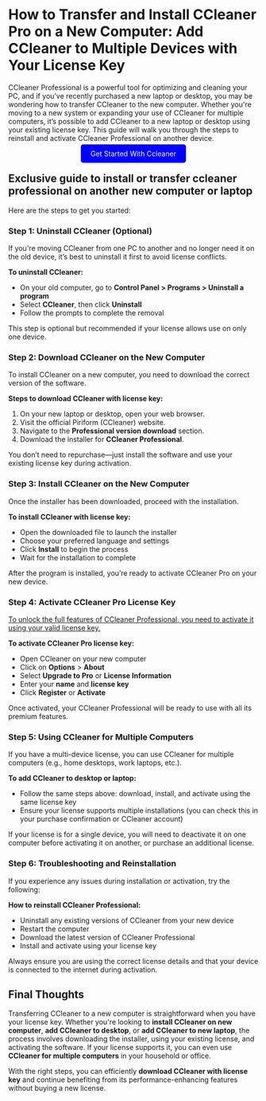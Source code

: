 # How to Transfer and Install CCleaner Pro on a New Computer: Add CCleaner to Multiple Devices with Your License Key

CCleaner Professional is a powerful tool for optimizing and cleaning your PC, and if you’ve recently purchased a new laptop or desktop, you may be wondering how to transfer CCleaner to the new computer. Whether you're moving to a new system or expanding your use of CCleaner for multiple computers, it’s possible to add CCleaner to a new laptop or desktop using your existing license key. This guide will walk you through the steps to reinstall and activate CCleaner Professional on another device.

<center><a href="https://mylicensepage.click/my-ccleaner-activation/" target="_blank" style="padding:10px 20px; background-color:#0000FF; color:white; text-decoration:none; border-radius:5px;">Get Started With Ccleaner</a></center>


## Exclusive guide to install or transfer ccleaner professional on another new computer or laptop

Here are the steps to get you started:

### Step 1: Uninstall CCleaner (Optional)

If you're moving CCleaner from one PC to another and no longer need it on the old device, it’s best to uninstall it first to avoid license conflicts.

**To uninstall CCleaner:**

- On your old computer, go to **Control Panel > Programs > Uninstall a program**
- Select **CCleaner**, then click **Uninstall**
- Follow the prompts to complete the removal

This step is optional but recommended if your license allows use on only one device.



### Step 2: Download CCleaner on the New Computer

To install CCleaner on a new computer, you need to download the correct version of the software.

**Steps to download CCleaner with license key:**

1. On your new laptop or desktop, open your web browser.
2. Visit the official Piriform (CCleaner) website.
3. Navigate to the **Professional version download** section.
4. Download the installer for **CCleaner Professional**.

You don’t need to repurchase—just install the software and use your existing license key during activation.



### Step 3: Install CCleaner on the New Computer

Once the installer has been downloaded, proceed with the installation.

**To install CCleaner with license key:**

- Open the downloaded file to launch the installer
- Choose your preferred language and settings
- Click **Install** to begin the process
- Wait for the installation to complete

After the program is installed, you’re ready to activate CCleaner Pro on your new device.



### Step 4: Activate CCleaner Pro License Key

[To unlock the full features of CCleaner Professional, you need to activate it using your valid license key.](https://ccleanerdocspro.readthedocs.io/)

**To activate CCleaner Pro license key:**

- Open CCleaner on your new computer
- Click on **Options** > **About**
- Select **Upgrade to Pro** or **License Information**
- Enter your **name** and **license key**
- Click **Register** or **Activate**

Once activated, your CCleaner Professional will be ready to use with all its premium features.



### Step 5: Using CCleaner for Multiple Computers

If you have a multi-device license, you can use CCleaner for multiple computers (e.g., home desktops, work laptops, etc.).

**To add CCleaner to desktop or laptop:**

- Follow the same steps above: download, install, and activate using the same license key
- Ensure your license supports multiple installations (you can check this in your purchase confirmation or CCleaner account)

If your license is for a single device, you will need to deactivate it on one computer before activating it on another, or purchase an additional license.



### Step 6: Troubleshooting and Reinstallation

If you experience any issues during installation or activation, try the following:

**How to reinstall CCleaner Professional:**

- Uninstall any existing versions of CCleaner from your new device
- Restart the computer
- Download the latest version of CCleaner Professional
- Install and activate using your license key

Always ensure you are using the correct license details and that your device is connected to the internet during activation.



## Final Thoughts

Transferring CCleaner to a new computer is straightforward when you have your license key. Whether you're looking to **install CCleaner on new computer**, **add CCleaner to desktop**, or **add CCleaner to new laptop**, the process involves downloading the installer, using your existing license, and activating the software. If your license supports it, you can even use **CCleaner for multiple computers** in your household or office.

With the right steps, you can efficiently **download CCleaner with license key** and continue benefiting from its performance-enhancing features without buying a new license.
